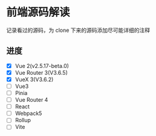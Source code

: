 # 前端源码解读

记录看过的源码，为 clone 下来的源码添加尽可能详细的注释

## 进度

- [x] Vue 2(v2.5.17-beta.0)
- [x] Vue Router 3(V3.6.5)
- [x] VueX 3(V3.6.2)
- [ ] Vue3
- [ ] Pinia
- [ ] Vue Router 4
- [ ] React
- [ ] Webpack5
- [ ] Rollup
- [ ] Vite
